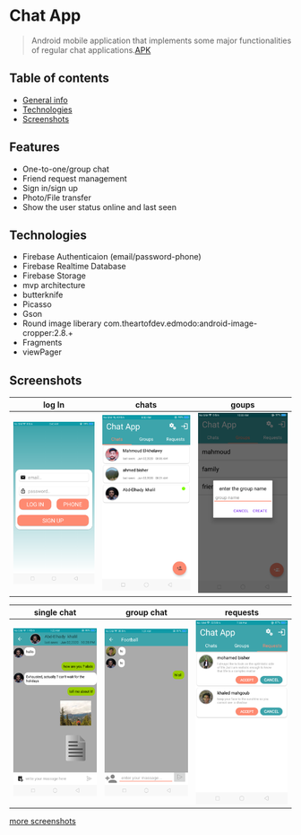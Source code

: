 # Chat App
>Android mobile application that implements some major  functionalities of regular chat applications.[APK](https://drive.google.com/file/d/13oQV19QWRxSryWOUBmnzKjEZ7De1ZeHU/view?usp=sharing)
## Table of contents
* [General info](#general-info)
* [Technologies](#technologies)
* [Screenshots](#screenshots)


## Features
* One-to-one/group chat
* Friend request management
* Sign in/sign up
* Photo/File transfer
* Show the user status online and last seen


## Technologies
* Firebase Authenticaion (email/password-phone)
* Firebase Realtime Database
* Firebase Storage
* mvp architecture
* butterknife
* Picasso
* Gson
* Round image liberary com.theartofdev.edmodo:android-image-cropper:2.8.+
* Fragments 
* viewPager 


## Screenshots
|log In |chats|goups|
|-------|----------|-----------|
|![Example screenshot](https://github.com/AhmedElbisher/ChatApp/blob/master/chat%20app%20screen%20Images/chat_login.png?raw=true)|![Example screenshot](https://github.com/AhmedElbisher/ChatApp/blob/master/chat%20app%20screen%20Images/chats.png?raw=true)|![Example screenshot](https://github.com/AhmedElbisher/ChatApp/blob/master/chat%20app%20screen%20Images/create_new_group.png?raw=true)|

|single chat |group chat|requests|
|-------|----------|-----------|
|![Example screenshot](https://github.com/AhmedElbisher/ChatApp/blob/master/chat%20app%20screen%20Images/singleChat.png?raw=true)|![Example screenshot](https://github.com/AhmedElbisher/ChatApp/blob/master/chat%20app%20screen%20Images/group%20chat.png?raw=true)|![Example screenshot](https://github.com/AhmedElbisher/ChatApp/blob/master/chat%20app%20screen%20Images/reqeusts.png?raw=true)|

[more screenshots](https://github.com/AhmedElbisher/ChatApp/tree/master/chat%20app%20screen%20Images)
